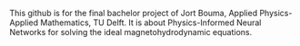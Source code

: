 This github is for the final bachelor project of Jort Bouma,
Applied Physics-Applied Mathematics, TU Delft.
It is about Physics-Informed Neural Networks for solving the ideal
magnetohydrodynamic equations.

